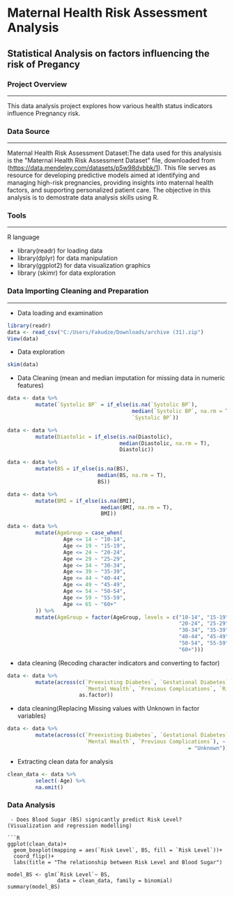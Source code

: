 # Maternal Health Risk Assessment Analysis
## Statistical Analysis on factors influencing the risk of Pregancy

### Project Overview
---

This data analysis project explores how various health status indicators influence Pregnancy risk.

### Data Source
---

Maternal Health Risk Assessment Dataset:The data used for this analysisis is the "Maternal Health Risk Assessment Dataset" file, downloaded from (https://data.mendeley.com/datasets/p5w98dvbbk/1). This file serves as resource for developing predictive models aimed at identifying and managing high-risk pregnancies, providing insights into maternal health factors, and supporting personalized patient care. The objective in this analysis is to demostrate data analysis skills using R.

### Tools
---

R language
 - library(readr) for loading data
 - library(dplyr) for data manipulation
 - library(ggplot2) for data visualization graphics
 - library (skimr) for data exploration

### Data Importing Cleaning and Preparation
---
 - Data loading and examination
```R
library(readr)
data <- read_csv("C:/Users/Fakudze/Downloads/archive (31).zip")
View(data)
```
 - Data exploration
```R
skim(data)
```
 - Data Cleaning (mean and median imputation for missing data in numeric features)
```R
data <- data %>% 
         mutate(`Systolic BP` = if_else(is.na(`Systolic BP`),
                                        median(`Systolic BP`, na.rm = T),
                                        `Systolic BP`))

data <- data %>% 
         mutate(Diastolic = if_else(is.na(Diastolic),
                                    median(Diastolic, na.rm = T),
                                    Diastolic))

data <- data %>% 
         mutate(BS = if_else(is.na(BS),
                             median(BS, na.rm = T),
                             BS))

data <- data %>% 
         mutate(BMI = if_else(is.na(BMI),
                              median(BMI, na.rm = T),
                              BMI))

data <- data %>% 
         mutate(AgeGroup = case_when(
                  Age <= 14 ~ "10-14",
                  Age <= 19 ~ "15-19",
                  Age <= 24 ~ "20-24",
                  Age <= 29 ~ "25-29",
                  Age <= 34 ~ "30-34",
                  Age <= 39 ~ "35-39",
                  Age <= 44 ~ "40-44",
                  Age <= 49 ~ "45-49",
                  Age <= 54 ~ "50-54",
                  Age <= 59 ~ "55-59",
                  Age <= 65 ~ "60+"
         )) %>% 
         mutate(AgeGroup = factor(AgeGroup, levels = c("10-14", "15-19",
                                                       "20-24", "25-29",
                                                       "30-34", "35-39",
                                                       "40-44", "45-49",
                                                       "50-54", "55-59",
                                                       "60+")))
```
 - data cleaning (Recoding character indicators and converting to factor)
```R
data <- data %>% 
         mutate(across(c(`Preexisting Diabetes`, `Gestational Diabetes`,
                         `Mental Health`, `Previous Complications`, `Risk Level`),
                       as.factor)) 
```
 - data cleaning(Replacing Missing values with Unknown in factor variables)
```R
data <- data %>% 
         mutate(across(c(`Preexisting Diabetes`, `Gestational Diabetes`, AgeGroup,
                         `Mental Health`, `Previous Complications`), ~ fct_explicit_na(as.factor(.), na_level
                                                          = "Unknown")))
```
 - Extracting clean data for analysis
```R
clean_data <- data %>% 
         select(-Age) %>% 
         na.omit()
```
### Data Analysis

```
 - Does Blood Sugar (BS) signicantly predict Risk Level? (Visualization and regression modelling)

```R
ggplot(clean_data)+
  geom_boxplot(mapping = aes(`Risk Level`, BS, fill = `Risk Level`))+
  coord_flip()+
  labs(title = "The relationship between Risk Level and Blood Sugar")

model_BS <- glm(`Risk Level`~ BS, 
                data = clean_data, family = binomial)
summary(model_BS)
```
